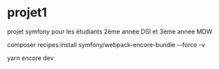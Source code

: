 # projet1
projet symfony pour les étudiants 2ème année DSI et 3ème année MDW

composer recipes:install symfony/webpack-encore-bundle --force -v

yarn encore dev